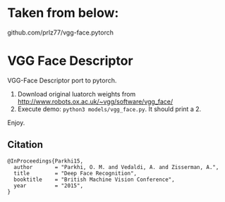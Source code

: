 # Taken from below:
github.com/prlz77/vgg-face.pytorch


# VGG Face Descriptor
VGG-Face Descriptor port to pytorch.

1. Download original luatorch weights from http://www.robots.ox.ac.uk/~vgg/software/vgg_face/
2. Execute demo: ```python3 models/vgg_face.py```. It should print a 2.

Enjoy.

## Citation
```
@InProceedings{Parkhi15,
  author       = "Parkhi, O. M. and Vedaldi, A. and Zisserman, A.",
  title        = "Deep Face Recognition",
  booktitle    = "British Machine Vision Conference",
  year         = "2015",
}
```


